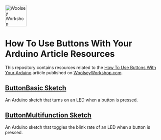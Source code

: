 <a href="https://www.woolseyworkshop.com"><img src="https://www.woolseyworkshop.com/wp-content/uploads/WWSLogoTitleLines.png" alt="Woolsey Workshop" height="70"></a>

# How To Use Buttons With Your Arduino Article Resources
This repository contains resources related to the [How To Use Buttons With Your Arduino](https://www.woolseyworkshop.com/2023/01/27/how-to-use-buttons-with-your-arduino/) article published on [WoolseyWorkshop.com](https://www.woolseyworkshop.com).

## [ButtonBasic Sketch](ButtonBasic)
An Arduino sketch that turns on an LED when a button is pressed.

## [ButtonMultifunction Sketch](ButtonMultifunction)
An Arduino sketch that toggles the blink rate of an LED when a button is pressed.

